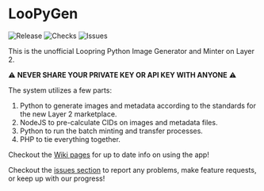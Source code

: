 # LooPyGen

![Release](https://badgen.net/github/release/sk33z3r/LooPyGen)
![Checks](https://badgen.net/github/checks/sk33z3r/LooPyGen)
![Issues](https://badgen.net/github/open-issues/sk33z3r/LooPyGen)

This is the unofficial Loopring Python Image Generator and Minter on Layer 2.

⚠️ **NEVER SHARE YOUR PRIVATE KEY OR API KEY WITH ANYONE** ⚠️

The system utilizes a few parts:

1. Python to generate images and metadata according to the standards for the new Layer 2 marketplace.
2. NodeJS to pre-calculate CIDs on images and metadata files.
3. Python to run the batch minting and transfer processes.
4. PHP to tie everything together.

Checkout the [Wiki pages](https://github.com/sk33z3r/LooPyGen/wiki/Getting-Started) for up to date info on using the app!

Checkout the [issues section](https://github.com/sk33z3r/LooPyGen/issues) to report any problems, make feature requests, or keep up with our progress!
